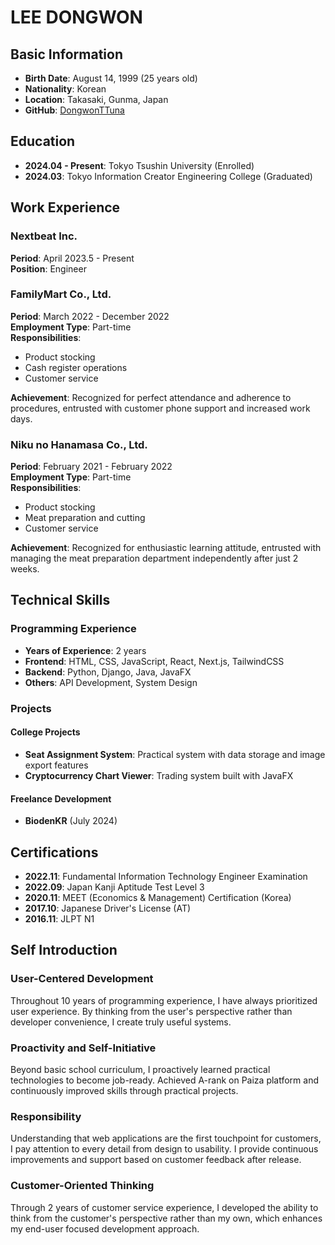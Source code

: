 # LEE DONGWON

## Basic Information

- **Birth Date**: August 14, 1999 (25 years old)
- **Nationality**: Korean
- **Location**: Takasaki, Gunma, Japan
- **GitHub**: [DongwonTTuna](https://github.com/DongwonTTuna)

## Education

- **2024.04 - Present**: Tokyo Tsushin University (Enrolled)
- **2024.03**: Tokyo Information Creator Engineering College (Graduated)

## Work Experience

### Nextbeat Inc.

**Period**: April 2023.5 - Present  
**Position**: Engineer

### FamilyMart Co., Ltd.

**Period**: March 2022 - December 2022  
**Employment Type**: Part-time  
**Responsibilities**:

- Product stocking
- Cash register operations
- Customer service

**Achievement**: Recognized for perfect attendance and adherence to procedures, entrusted with customer phone support and increased work days.

### Niku no Hanamasa Co., Ltd.

**Period**: February 2021 - February 2022  
**Employment Type**: Part-time  
**Responsibilities**:

- Product stocking
- Meat preparation and cutting
- Customer service

**Achievement**: Recognized for enthusiastic learning attitude, entrusted with managing the meat preparation department independently after just 2 weeks.

## Technical Skills

### Programming Experience

- **Years of Experience**: 2 years
- **Frontend**: HTML, CSS, JavaScript, React, Next.js, TailwindCSS
- **Backend**: Python, Django, Java, JavaFX
- **Others**: API Development, System Design

### Projects

#### College Projects

- **Seat Assignment System**: Practical system with data storage and image export features
- **Cryptocurrency Chart Viewer**: Trading system built with JavaFX

#### Freelance Development

- **BiodenKR** (July 2024)

## Certifications

- **2022.11**: Fundamental Information Technology Engineer Examination
- **2022.09**: Japan Kanji Aptitude Test Level 3
- **2020.11**: MEET (Economics & Management) Certification (Korea)
- **2017.10**: Japanese Driver's License (AT)
- **2016.11**: JLPT N1

## Self Introduction

### User-Centered Development

Throughout 10 years of programming experience, I have always prioritized user experience. By thinking from the user's perspective rather than developer convenience, I create truly useful systems.

### Proactivity and Self-Initiative

Beyond basic school curriculum, I proactively learned practical technologies to become job-ready. Achieved A-rank on Paiza platform and continuously improved skills through practical projects.

### Responsibility

Understanding that web applications are the first touchpoint for customers, I pay attention to every detail from design to usability. I provide continuous improvements and support based on customer feedback after release.

### Customer-Oriented Thinking

Through 2 years of customer service experience, I developed the ability to think from the customer's perspective rather than my own, which enhances my end-user focused development approach.
